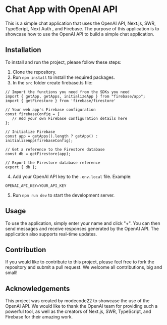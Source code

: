 # Chat App with OpenAI API

This is a simple chat application that uses the OpenAI API, Next.js, SWR, TypeScript, Next Auth , and Firebase. The purpose of this application is to showcase how to use the OpenAI API to build a simple chat application.

## Installation

To install and run the project, please follow these steps:

1. Clone the repository.
2. Run `npm install` to install the required packages.
3. In the `src` folder create firebase.ts file:
```javescript
// Import the functions you need from the SDKs you need
import { getApp, getApps, initializeApp } from "firebase/app";
import { getFirestore } from 'firebase/firestore'

// Your web app's Firebase configuration
const firebaseConfig = {
   // Add your own Firebase configuration details here
};

// Initialize Firebase
const app = getApps().length ? getApp() : initializeApp(firebaseConfig);

// Get a reference to the Firestore database
const db = getFirestore(app);

// Export the Firestore database reference
export { db };
```

4. Add your OpenAI API key to the `.env.local` file. Example:

```OPENAI_API_KEY=YOUR_API_KEY```

5. Run `npm run dev` to start the development server.

## Usage

To use the application, simply enter your name and click "+". You can then send messages and receive responses generated by the OpenAI API. The application also supports real-time updates.

## Contribution

If you would like to contribute to this project, please feel free to fork the repository and submit a pull request. We welcome all contributions, big and small!


## Acknowledgements

This project was created by modecode22 to showcase the use of the OpenAI API. We would like to thank the OpenAI team for providing such a powerful tool, as well as the creators of Next.js, SWR, TypeScript, and Firebase for their amazing work.
